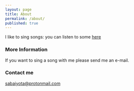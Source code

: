 ```yaml
---
layout: page
title: About
permalink: /about/
published: true
---
```


I like to sing songs:  you can listen to some [here](https://soundcloud.com/user-128232347/sets/now-is-not-the-time-for-sleeping)

### More Information

If you want to sing a song with me please send me an e-mail.

### Contact me

[sabaiyota@protonmail.com](mailto:sabaiyota@protonmail.com)
